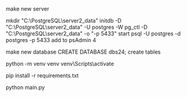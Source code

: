 make new server

mkdir "C:\PostgreSQL\server2_data"
initdb -D "C:\PostgreSQL\server2_data" -U postgres -W
pg_ctl -D "C:\PostgreSQL\server2_data" -o "-p 5433" start
psql -U postgres -d postgres -p 5433
add to psAdmin 4

make new database
CREATE DATABASE dbs24;
create tables

python -m venv venv
venv\Scripts\activate

pip install -r requirements.txt

python main.py

